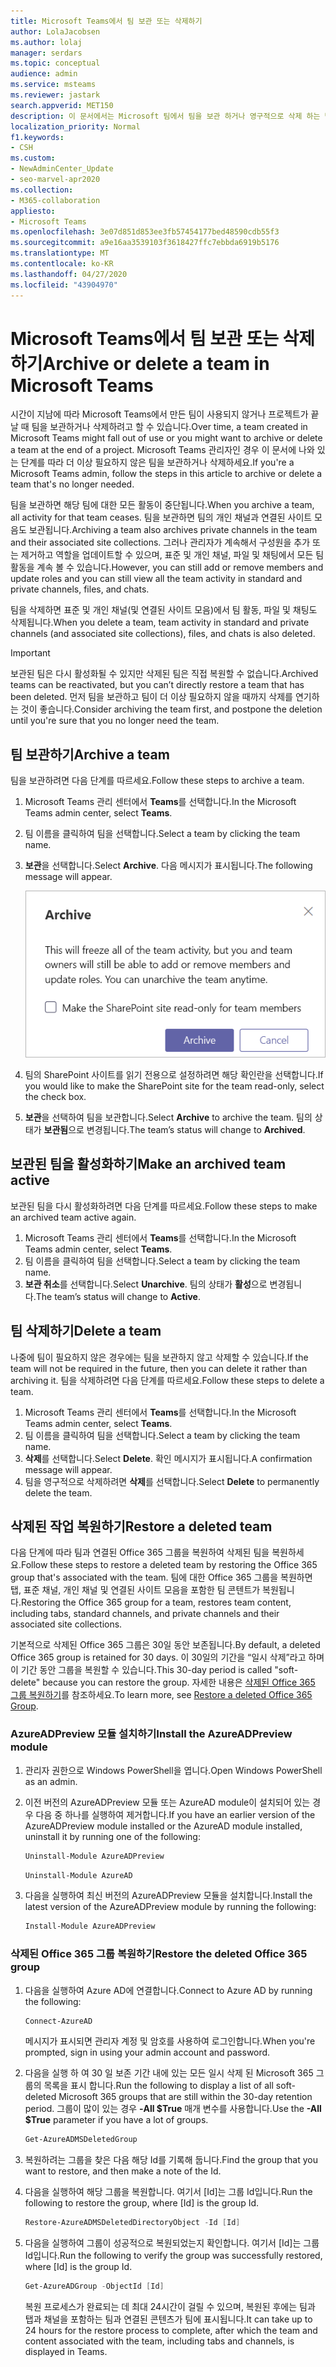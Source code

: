 ```yaml
---
title: Microsoft Teams에서 팀 보관 또는 삭제하기
author: LolaJacobsen
ms.author: lolaj
manager: serdars
ms.topic: conceptual
audience: admin
ms.service: msteams
ms.reviewer: jastark
search.appverid: MET150
description: 이 문서에서는 Microsoft 팀에서 팀을 보관 하거나 영구적으로 삭제 하는 방법에 대해 설명 합니다.
localization_priority: Normal
f1.keywords:
- CSH
ms.custom:
- NewAdminCenter_Update
- seo-marvel-apr2020
ms.collection:
- M365-collaboration
appliesto:
- Microsoft Teams
ms.openlocfilehash: 3e07d851d853ee3fb57454177bed48590cdb55f3
ms.sourcegitcommit: a9e16aa3539103f3618427ffc7ebbda6919b5176
ms.translationtype: MT
ms.contentlocale: ko-KR
ms.lasthandoff: 04/27/2020
ms.locfileid: "43904970"
---
```

<a name="archive-or-delete-a-team-in-microsoft-teams"></a><span data-ttu-id="7e724-103">Microsoft Teams에서 팀 보관 또는 삭제하기</span><span class="sxs-lookup"><span data-stu-id="7e724-103">Archive or delete a team in Microsoft Teams</span></span>
===========================================

<span data-ttu-id="7e724-104">시간이 지남에 따라 Microsoft Teams에서 만든 팀이 사용되지 않거나 프로젝트가 끝날 때 팀을 보관하거나 삭제하려고 할 수 있습니다.</span><span class="sxs-lookup"><span data-stu-id="7e724-104">Over time, a team created in Microsoft Teams might fall out of use or you might want to archive or delete a team at the end of a project.</span></span> <span data-ttu-id="7e724-105">Microsoft Teams 관리자인 경우 이 문서에 나와 있는 단계를 따라 더 이상 필요하지 않은 팀을 보관하거나 삭제하세요.</span><span class="sxs-lookup"><span data-stu-id="7e724-105">If you're a Microsoft Teams admin, follow the steps in this article to archive or delete a team that's no longer needed.</span></span>

<span data-ttu-id="7e724-106">팀을 보관하면 해당 팀에 대한 모든 활동이 중단됩니다.</span><span class="sxs-lookup"><span data-stu-id="7e724-106">When you archive a team, all activity for that team ceases.</span></span> <span data-ttu-id="7e724-107">팀을 보관하면 팀의 개인 채널과 연결된 사이트 모음도 보관됩니다.</span><span class="sxs-lookup"><span data-stu-id="7e724-107">Archiving a team also archives private channels in the team and their associated site collections.</span></span>  <span data-ttu-id="7e724-108">그러나 관리자가 계속해서 구성원을 추가 또는 제거하고 역할을 업데이트할 수 있으며, 표준 및 개인 채널, 파일 및 채팅에서 모든 팀 활동을 계속 볼 수 있습니다.</span><span class="sxs-lookup"><span data-stu-id="7e724-108">However, you can still add or remove members and update roles and you can still view all the team activity in standard and private channels, files, and chats.</span></span>

<span data-ttu-id="7e724-109">팀을 삭제하면 표준 및 개인 채널(및 연결된 사이트 모음)에서 팀 활동, 파일 및 채팅도 삭제됩니다.</span><span class="sxs-lookup"><span data-stu-id="7e724-109">When you delete a team, team activity in standard and private channels (and associated site collections), files, and chats is also deleted.</span></span>

> [!IMPORTANT]
> <span data-ttu-id="7e724-110">보관된 팀은 다시 활성화될 수 있지만 삭제된 팀은 직접 복원할 수 없습니다.</span><span class="sxs-lookup"><span data-stu-id="7e724-110">Archived teams can be reactivated, but you can’t directly restore a team that has been deleted.</span></span> <span data-ttu-id="7e724-111">먼저 팀을 보관하고 팀이 더 이상 필요하지 않을 때까지 삭제를 연기하는 것이 좋습니다.</span><span class="sxs-lookup"><span data-stu-id="7e724-111">Consider archiving the team first, and postpone the deletion until you're sure that you no longer need the team.</span></span>

## <a name="archive-a-team"></a><span data-ttu-id="7e724-112">팀 보관하기</span><span class="sxs-lookup"><span data-stu-id="7e724-112">Archive a team</span></span>

<span data-ttu-id="7e724-113">팀을 보관하려면 다음 단계를 따르세요.</span><span class="sxs-lookup"><span data-stu-id="7e724-113">Follow these steps to archive a team.</span></span>

1. <span data-ttu-id="7e724-114">Microsoft Teams 관리 센터에서 **Teams**를 선택합니다.</span><span class="sxs-lookup"><span data-stu-id="7e724-114">In the Microsoft Teams admin center, select **Teams**.</span></span>
2. <span data-ttu-id="7e724-115">팀 이름을 클릭하여 팀을 선택합니다.</span><span class="sxs-lookup"><span data-stu-id="7e724-115">Select a team by clicking the team name.</span></span>
3. <span data-ttu-id="7e724-116">**보관**을 선택합니다.</span><span class="sxs-lookup"><span data-stu-id="7e724-116">Select **Archive**.</span></span> <span data-ttu-id="7e724-117">다음 메시지가 표시됩니다.</span><span class="sxs-lookup"><span data-stu-id="7e724-117">The following message will appear.</span></span>

    ![Teams 보관 메시지 스크린샷](media/teams-archive-message.png)

4. <span data-ttu-id="7e724-119">팀의 SharePoint 사이트를 읽기 전용으로 설정하려면 해당 확인란을 선택합니다.</span><span class="sxs-lookup"><span data-stu-id="7e724-119">If you would like to make the SharePoint site for the team read-only, select the check box.</span></span>
5. <span data-ttu-id="7e724-120">**보관**을 선택하여 팀을 보관합니다.</span><span class="sxs-lookup"><span data-stu-id="7e724-120">Select **Archive** to archive the team.</span></span> <span data-ttu-id="7e724-121">팀의 상태가 **보관됨**으로 변경됩니다.</span><span class="sxs-lookup"><span data-stu-id="7e724-121">The team’s status will change to **Archived**.</span></span>

## <a name="make-an-archived-team-active"></a><span data-ttu-id="7e724-122">보관된 팀을 활성화하기</span><span class="sxs-lookup"><span data-stu-id="7e724-122">Make an archived team active</span></span>

<span data-ttu-id="7e724-123">보관된 팀을 다시 활성화하려면 다음 단계를 따르세요.</span><span class="sxs-lookup"><span data-stu-id="7e724-123">Follow these steps to make an archived team active again.</span></span>

1. <span data-ttu-id="7e724-124">Microsoft Teams 관리 센터에서 **Teams**를 선택합니다.</span><span class="sxs-lookup"><span data-stu-id="7e724-124">In the Microsoft Teams admin center, select **Teams**.</span></span>
2. <span data-ttu-id="7e724-125">팀 이름을 클릭하여 팀을 선택합니다.</span><span class="sxs-lookup"><span data-stu-id="7e724-125">Select a team by clicking the team name.</span></span>
3. <span data-ttu-id="7e724-126">**보관 취소**를 선택합니다.</span><span class="sxs-lookup"><span data-stu-id="7e724-126">Select **Unarchive**.</span></span> <span data-ttu-id="7e724-127">팀의 상태가 **활성**으로 변경됩니다.</span><span class="sxs-lookup"><span data-stu-id="7e724-127">The team’s status will change to **Active**.</span></span>

## <a name="delete-a-team"></a><span data-ttu-id="7e724-128">팀 삭제하기</span><span class="sxs-lookup"><span data-stu-id="7e724-128">Delete a team</span></span>

<span data-ttu-id="7e724-129">나중에 팀이 필요하지 않은 경우에는 팀을 보관하지 않고 삭제할 수 있습니다.</span><span class="sxs-lookup"><span data-stu-id="7e724-129">If the team will not be required in the future, then you can delete it rather than archiving it.</span></span> <span data-ttu-id="7e724-130">팀을 삭제하려면 다음 단계를 따르세요.</span><span class="sxs-lookup"><span data-stu-id="7e724-130">Follow these steps to delete a team.</span></span>

1.  <span data-ttu-id="7e724-131">Microsoft Teams 관리 센터에서 **Teams**를 선택합니다.</span><span class="sxs-lookup"><span data-stu-id="7e724-131">In the Microsoft Teams admin center, select **Teams**.</span></span>
2.  <span data-ttu-id="7e724-132">팀 이름을 클릭하여 팀을 선택합니다.</span><span class="sxs-lookup"><span data-stu-id="7e724-132">Select a team by clicking the team name.</span></span>
3.  <span data-ttu-id="7e724-133">**삭제**를 선택합니다.</span><span class="sxs-lookup"><span data-stu-id="7e724-133">Select **Delete**.</span></span> <span data-ttu-id="7e724-134">확인 메시지가 표시됩니다.</span><span class="sxs-lookup"><span data-stu-id="7e724-134">A confirmation message will appear.</span></span>
4.  <span data-ttu-id="7e724-135">팀을 영구적으로 삭제하려면 **삭제**를 선택합니다.</span><span class="sxs-lookup"><span data-stu-id="7e724-135">Select **Delete** to permanently delete the team.</span></span>

## <a name="restore-a-deleted-team"></a><span data-ttu-id="7e724-136">삭제된 작업 복원하기</span><span class="sxs-lookup"><span data-stu-id="7e724-136">Restore a deleted team</span></span>

<span data-ttu-id="7e724-137">다음 단계에 따라 팀과 연결된 Office 365 그룹을 복원하여 삭제된 팀을 복원하세요.</span><span class="sxs-lookup"><span data-stu-id="7e724-137">Follow these steps to restore a deleted team by restoring the Office 365 group that's associated with the team.</span></span> <span data-ttu-id="7e724-138">팀에 대한 Office 365 그룹을 복원하면 탭, 표준 채널, 개인 채널 및 연결된 사이트 모음을 포함한 팀 콘텐트가 복원됩니다.</span><span class="sxs-lookup"><span data-stu-id="7e724-138">Restoring the Office 365 group for a team, restores team content, including tabs, standard channels, and private channels and their associated site collections.</span></span>

<span data-ttu-id="7e724-139">기본적으로 삭제된 Office 365 그룹은 30일 동안 보존됩니다.</span><span class="sxs-lookup"><span data-stu-id="7e724-139">By default, a deleted Office 365 group is retained for 30 days.</span></span> <span data-ttu-id="7e724-140">이 30일의 기간을 “일시 삭제”라고 하며 이 기간 동안 그룹을 복원할 수 있습니다.</span><span class="sxs-lookup"><span data-stu-id="7e724-140">This 30-day period is called "soft-delete" because you can restore the group.</span></span> <span data-ttu-id="7e724-141">자세한 내용은 [삭제된 Office 365 그룹 복원하기](https://docs.microsoft.com/office365/admin/create-groups/restore-deleted-group)를 참조하세요.</span><span class="sxs-lookup"><span data-stu-id="7e724-141">To learn more, see [Restore a deleted Office 365 Group](https://docs.microsoft.com/office365/admin/create-groups/restore-deleted-group).</span></span>

### <a name="install-the-azureadpreview-module"></a><span data-ttu-id="7e724-142">AzureADPreview 모듈 설치하기</span><span class="sxs-lookup"><span data-stu-id="7e724-142">Install the AzureADPreview module</span></span>

1. <span data-ttu-id="7e724-143">관리자 권한으로 Windows PowerShell을 엽니다.</span><span class="sxs-lookup"><span data-stu-id="7e724-143">Open Windows PowerShell as an admin.</span></span>
2. <span data-ttu-id="7e724-144">이전 버전의 AzureADPreview 모듈 또는 AzureAD module이 설치되어 있는 경우 다음 중 하나를 실행하여 제거합니다.</span><span class="sxs-lookup"><span data-stu-id="7e724-144">If you have an earlier version of the AzureADPreview module installed or the AzureAD module installed, uninstall it by running one of the following:</span></span>

    ```PowerShell 
    Uninstall-Module AzureADPreview
    ```

    ```PowerShell
    Uninstall-Module AzureAD
    ```
3. <span data-ttu-id="7e724-145">다음을 실행하여 최신 버전의 AzureADPreview 모듈을 설치합니다.</span><span class="sxs-lookup"><span data-stu-id="7e724-145">Install the latest version of the AzureADPreview module by running the following:</span></span>

    ```PowerShell
    Install-Module AzureADPreview
    ```    

### <a name="restore-the-deleted-office-365-group"></a><span data-ttu-id="7e724-146">삭제된 Office 365 그룹 복원하기</span><span class="sxs-lookup"><span data-stu-id="7e724-146">Restore the deleted Office 365 group</span></span>

1. <span data-ttu-id="7e724-147">다음을 실행하여 Azure AD에 연결합니다.</span><span class="sxs-lookup"><span data-stu-id="7e724-147">Connect to Azure AD by running the following:</span></span>
    ```PowerShell
    Connect-AzureAD
    ```
    <span data-ttu-id="7e724-148">메시지가 표시되면 관리자 계정 및 암호를 사용하여 로그인합니다.</span><span class="sxs-lookup"><span data-stu-id="7e724-148">When you're prompted, sign in using your admin account and password.</span></span>  
2. <span data-ttu-id="7e724-149">다음을 실행 하 여 30 일 보존 기간 내에 있는 모든 일시 삭제 된 Microsoft 365 그룹의 목록을 표시 합니다.</span><span class="sxs-lookup"><span data-stu-id="7e724-149">Run the following to display a list of all soft-deleted Microsoft 365 groups that are still within the 30-day retention period.</span></span> <span data-ttu-id="7e724-150">그룹이 많이 있는 경우 **-All $True** 매개 변수를 사용합니다.</span><span class="sxs-lookup"><span data-stu-id="7e724-150">Use the **-All $True** parameter if you have a lot of groups.</span></span>
    ```PowerShell
    Get-AzureADMSDeletedGroup
    ``` 
3. <span data-ttu-id="7e724-151">복원하려는 그룹을 찾은 다음 해당 Id를 기록해 둡니다.</span><span class="sxs-lookup"><span data-stu-id="7e724-151">Find the group that you want to restore, and then make a note of the Id.</span></span>
4. <span data-ttu-id="7e724-152">다음을 실행하여 해당 그룹을 복원합니다. 여기서 [Id]는 그룹 Id입니다.</span><span class="sxs-lookup"><span data-stu-id="7e724-152">Run the following to restore the group, where [Id] is the group Id.</span></span>
    ```PowerShell
    Restore-AzureADMSDeletedDirectoryObject -Id [Id]
    ```
5.  <span data-ttu-id="7e724-153">다음을 실행하여 그룹이 성공적으로 복원되었는지 확인합니다. 여기서 [Id]는 그룹 Id입니다.</span><span class="sxs-lookup"><span data-stu-id="7e724-153">Run the following to verify the group was successfully restored, where [Id] is the group Id.</span></span>
    ```PowerShell
    Get-AzureADGroup -ObjectId [Id]
    ```

    <span data-ttu-id="7e724-154">복원 프로세스가 완료되는 데 최대 24시간이 걸릴 수 있으며, 복원된 후에는 팀과 탭과 채널을 포함하는 팀과 연결된 콘텐츠가 팀에 표시됩니다.</span><span class="sxs-lookup"><span data-stu-id="7e724-154">It can take up to 24 hours for the restore process to complete, after which the team and content associated with the team, including tabs and channels, is displayed in Teams.</span></span>
